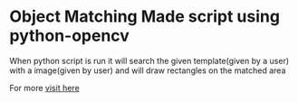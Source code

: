 # Object Matching Made script using python-opencv

When python script is run it will search the given template(given by a user) with a image(given by user) and will draw rectangles on the matched area

For more [visit here](https://github.com/Puranjay25/Object-Detection/blob/master/README.md)
